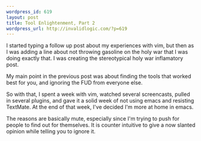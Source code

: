 ```yaml
--- 
wordpress_id: 619
layout: post
title: Tool Enlightenment, Part 2
wordpress_url: http://invalidlogic.com/?p=619
---
```

I started typing a follow up post about my experiences with vim, but then as I was adding a line about not throwing gasoline on the holy war that I was doing exactly that.  I was creating the stereotypical holy war inflamatory post.

My main point in the previous post was about finding the tools that worked best for you, and ignoring the FUD from everyone else.

So with that, I spent a week with vim, watched several screencasts, pulled in several plugins, and gave it a solid week of not using emacs and resisting TextMate.  At the end of that week, I've decided I'm more at home in emacs.

The reasons are basically mute, especially since I'm trying to push for people to find out for themselves.  It is counter intuitive to give a now slanted opinion while telling you to ignore it.
